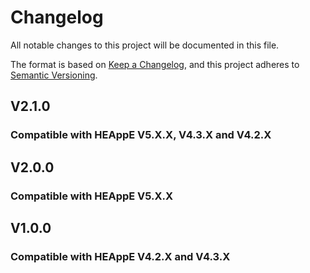 # Changelog

All notable changes to this project will be documented in this file.

The format is based on [Keep a Changelog](https://keepachangelog.com/en/1.1.0/),
and this project adheres to [Semantic Versioning](https://semver.org/spec/v2.0.0.html).



## V2.1.0

### Compatible with HEAppE V5.X.X, V4.3.X and V4.2.X


## V2.0.0

### Compatible with HEAppE V5.X.X


## V1.0.0

### Compatible with HEAppE V4.2.X and V4.3.X
